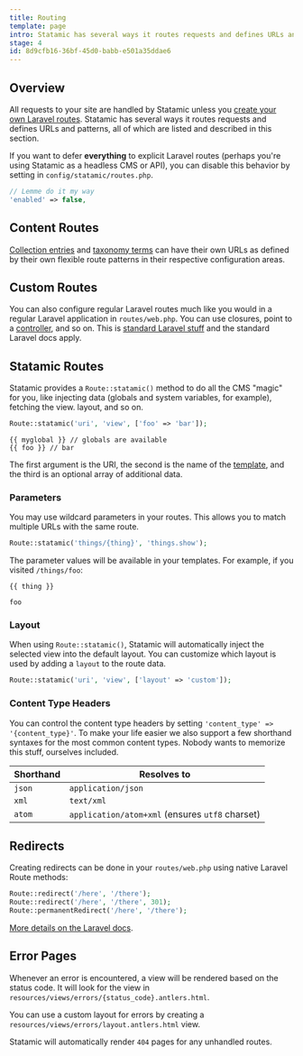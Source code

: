 ```yaml
---
title: Routing
template: page
intro: Statamic has several ways it routes requests and defines URLs and patterns, all of which are listed and described in this section.
stage: 4
id: 8d9cfb16-36bf-45d0-babb-e501a35ddae6
---
```

## Overview

All requests to your site are handled by Statamic unless you [create your own Laravel routes](#laravel-routes). Statamic has several ways it routes requests and defines URLs and patterns, all of which are listed and described in this section.

If you want to defer **everything** to explicit Laravel routes (perhaps you're using Statamic as a headless CMS or API), you can disable this behavior by setting in `config/statamic/routes.php`.

``` php
// Lemme do it my way
'enabled' => false,
```

## Content Routes
[Collection entries](/collections#routing) and [taxonomy terms](/taxonomies#routing) can have their own URLs as defined by their own flexible route patterns in their respective configuration areas.

## Custom Routes

You can also configure regular Laravel routes much like you would in a regular Laravel application in `routes/web.php`. You can use closures, point to a [controller](/controllers), and so on. This is [standard Laravel stuff](https://laravel.com/docs/routing) and the standard Laravel docs apply.

## Statamic Routes

Statamic provides a `Route::statamic()` method to do all the CMS "magic" for you, like injecting data (globals and system variables, for example), fetching the view. layout, and so on.

``` php
Route::statamic('uri', 'view', ['foo' => 'bar']);
```
```
{{ myglobal }} // globals are available
{{ foo }} // bar
```

The first argument is the URI, the second is the name of the [template](/views#templates), and the third is an optional array of additional data.

### Parameters

You may use wildcard parameters in your routes. This allows you to match multiple URLs with the same route.

``` php
Route::statamic('things/{thing}', 'things.show');
```

The parameter values will be available in your templates. For example, if you visited `/things/foo`:

```
{{ thing }}
```

``` output
foo
```

### Layout

When using `Route::statamic()`, Statamic will automatically inject the selected view into the default layout. You can customize which layout is used by adding a `layout` to the route data.

``` php
Route::statamic('uri', 'view', ['layout' => 'custom']);
```

### Content Type Headers

You can control the content type headers by setting `'content_type' => '{content_type}'`. To make your life easier we also support a few shorthand syntaxes for the most common content types. Nobody wants to memorize this stuff, ourselves included.

| Shorthand | Resolves to |
|-----------|-------------|
| `json` | `application/json` |
| `xml` | `text/xml` |
| `atom` | `application/atom+xml` (ensures `utf8` charset) |

## Redirects

Creating redirects can be done in your `routes/web.php` using native Laravel Route methods:

``` php
Route::redirect('/here', '/there');
Route::redirect('/here', '/there', 301);
Route::permanentRedirect('/here', '/there');
```

[More details on the Laravel docs](https://laravel.com/docs/routing#redirect-routes).

## Error Pages

Whenever an error is encountered, a view will be rendered based on the status code. It will look for the view in `resources/views/errors/{status_code}.antlers.html`.

You can use a custom layout for errors by creating a `resources/views/errors/layout.antlers.html` view.

Statamic will automatically render `404` pages for any unhandled routes.
